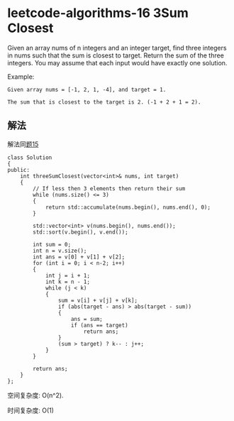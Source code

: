 # leetcode-algorithms-16 3Sum Closest

Given an array nums of n integers and an integer target, find three integers in nums such that the sum is closest to target. Return the sum of the three integers. You may assume that each input would have exactly one solution.

Example:
```
Given array nums = [-1, 2, 1, -4], and target = 1.

The sum that is closest to the target is 2. (-1 + 2 + 1 = 2).
```

## 解法

解法同[题15](https://www.cnblogs.com/mathli/p/10008490.html)
```
class Solution
{
public:
    int threeSumClosest(vector<int>& nums, int target)
    {
        // If less then 3 elements then return their sum
        while (nums.size() <= 3)
        {
            return std::accumulate(nums.begin(), nums.end(), 0);
        }
        
        std::vector<int> v(nums.begin(), nums.end());           
        std::sort(v.begin(), v.end());
        
        int sum = 0;
        int n = v.size();
        int ans = v[0] + v[1] + v[2];
        for (int i = 0; i < n-2; i++)
        {
            int j = i + 1;
            int k = n - 1;
            while (j < k)
            {
                sum = v[i] + v[j] + v[k];
                if (abs(target - ans) > abs(target - sum))
                {
                    ans = sum;
                    if (ans == target)
                        return ans;
                }
                (sum > target) ? k-- : j++;
            }
        }
        
        return ans;
    }
};
```
空间复杂度: O(n^2).

时间复杂度: O(1)